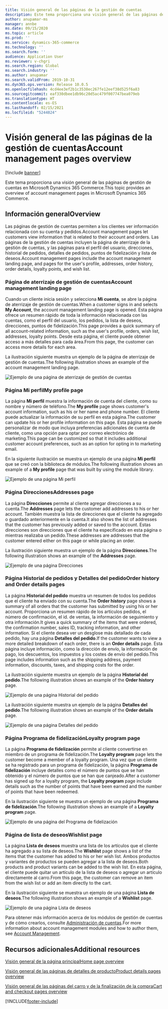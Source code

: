 ```yaml
---
title: Visión general de las páginas de la gestión de cuentas
description: Este tema proporciona una visión general de las páginas de gestión de cuentas en Microsoft Dynamics 365 Commerce.
author: anupamar-ms
manager: annbe
ms.date: 09/15/2020
ms.topic: article
ms.prod: ''
ms.service: dynamics-365-commerce
ms.technology: ''
ms.search.form: ''
audience: Application User
ms.reviewer: v-chgri
ms.search.region: Global
ms.search.industry: ''
ms.author: anupamar
ms.search.validFrom: 2019-10-31
ms.dyn365.ops.version: Release 10.0.5
ms.openlocfilehash: 4cd4ee3ef2b1c3538ec267fe12eef38d525f6a83
ms.sourcegitcommit: eaf330dbee1db96c20d5ac479f007747bea079eb
ms.translationtype: HT
ms.contentlocale: es-ES
ms.lasthandoff: 02/15/2021
ms.locfileid: "5244824"
---
```

# <a name="account-management-pages-overview"></a><span data-ttu-id="9b4aa-103">Visión general de las páginas de la gestión de cuentas</span><span class="sxs-lookup"><span data-stu-id="9b4aa-103">Account management pages overview</span></span>

[!include [banner](includes/banner.md)]

<span data-ttu-id="9b4aa-104">Este tema proporciona una visión general de las páginas de gestión de cuentas en Microsoft Dynamics 365 Commerce.</span><span class="sxs-lookup"><span data-stu-id="9b4aa-104">This topic provides an overview of account management pages in Microsoft Dynamics 365 Commerce.</span></span>

## <a name="overview"></a><span data-ttu-id="9b4aa-105">Información general</span><span class="sxs-lookup"><span data-stu-id="9b4aa-105">Overview</span></span>

<span data-ttu-id="9b4aa-106">Las páginas de gestión de cuentas permiten a los clientes ver información relacionada con su cuenta y pedidos.</span><span class="sxs-lookup"><span data-stu-id="9b4aa-106">Account management pages let customers view information that is related to their account and orders.</span></span> <span data-ttu-id="9b4aa-107">Las páginas de la gestión de cuentas incluyen la página de aterrizaje de la gestión de cuentas, y las páginas para el perfil del usuario, direcciones, historial de pedidos, detalles de pedidos, puntos de fidelización y lista de deseos.</span><span class="sxs-lookup"><span data-stu-id="9b4aa-107">Account management pages include the account management landing page, and pages for the user's profile, addresses, order history, order details, loyalty points, and wish list.</span></span>

### <a name="account-management-landing-page"></a><span data-ttu-id="9b4aa-108">Página de aterrizaje de gestión de cuentas</span><span class="sxs-lookup"><span data-stu-id="9b4aa-108">Account management landing page</span></span>

<span data-ttu-id="9b4aa-109">Cuando un cliente inicia sesión y selecciona **Mi cuenta**, se abre la página de aterrizaje de gestión de cuentas.</span><span class="sxs-lookup"><span data-stu-id="9b4aa-109">When a customer signs in and selects **My Account**, the account management landing page is opened.</span></span> <span data-ttu-id="9b4aa-110">Esta página ofrece un resumen rápido de toda la información relacionada con las cuentas, como el perfil del usuario, los pedidos, la lista de deseos, direcciones, puntos de fidelización.</span><span class="sxs-lookup"><span data-stu-id="9b4aa-110">This page provides a quick summary of all account-related information, such as the user's profile, orders, wish list, addresses, loyalty points.</span></span> <span data-ttu-id="9b4aa-111">Desde esta página, el cliente puede obtener acceso a más detalles para cada área.</span><span class="sxs-lookup"><span data-stu-id="9b4aa-111">From this page, the customer can access more details for each area.</span></span>

<span data-ttu-id="9b4aa-112">La ilustración siguiente muestra un ejemplo de la página de aterrizaje de gestión de cuentas.</span><span class="sxs-lookup"><span data-stu-id="9b4aa-112">The following illustration shows an example of the account management landing page.</span></span>

![Ejemplo de una página de aterrizaje de gestión de cuentas](./media/Account-Management.PNG)

### <a name="my-profile-page"></a><span data-ttu-id="9b4aa-114">Página Mi perfil</span><span class="sxs-lookup"><span data-stu-id="9b4aa-114">My profile page</span></span>

<span data-ttu-id="9b4aa-115">La página **Mi perfil** muestra la información de cuenta del cliente, como su nombre y número de teléfono.</span><span class="sxs-lookup"><span data-stu-id="9b4aa-115">The **My profile** page shows customer's account information, such as his or her name and phone number.</span></span> <span data-ttu-id="9b4aa-116">El cliente puede actualizar la información de su perfil en esta página.</span><span class="sxs-lookup"><span data-stu-id="9b4aa-116">The customer can update his or her profile information on this page.</span></span> <span data-ttu-id="9b4aa-117">Esta página se puede personalizar de modo que incluya preferencias adicionales de cuenta de cliente, como una opción para optar por correo electrónico de marketing.</span><span class="sxs-lookup"><span data-stu-id="9b4aa-117">This page can be customized so that it includes additional customer account preferences, such as an option for opting in to marketing email.</span></span>

<span data-ttu-id="9b4aa-118">En la siguiente ilustración se muestra un ejemplo de una página **Mi perfil** que se creó con la biblioteca de módulos.</span><span class="sxs-lookup"><span data-stu-id="9b4aa-118">The following illustration shows an example of a **My profile** page that was built by using the module library.</span></span>

![Ejemplo de una página Mi perfil](./media/Account-Management-MyProfile.PNG)

### <a name="addresses-page"></a><span data-ttu-id="9b4aa-120">Página Direcciones</span><span class="sxs-lookup"><span data-stu-id="9b4aa-120">Addresses page</span></span>

<span data-ttu-id="9b4aa-121">La página **Direcciones** permite al cliente agregar direcciones a su cuenta.</span><span class="sxs-lookup"><span data-stu-id="9b4aa-121">The **Addresses** page lets the customer add addresses to his or her account.</span></span> <span data-ttu-id="9b4aa-122">También muestra la lista de direcciones que el cliente ha agregado o guardado anteriormente en la cuenta.</span><span class="sxs-lookup"><span data-stu-id="9b4aa-122">It also shows the list of addresses that the customer has previously added or saved to the account.</span></span> <span data-ttu-id="9b4aa-123">Estas direcciones son direcciones que el cliente ha especificado en esta página o mientras realizaba un pedido.</span><span class="sxs-lookup"><span data-stu-id="9b4aa-123">These addresses are addresses that the customer entered either on this page or while placing an order.</span></span>

<span data-ttu-id="9b4aa-124">La ilustración siguiente muestra un ejemplo de la página **Direcciones**.</span><span class="sxs-lookup"><span data-stu-id="9b4aa-124">The following illustration shows an example of the **Addresses** page.</span></span>

![Ejemplo de una página Direcciones](./media/Account-Management-Address.png)

### <a name="order-history-and-order-details-pages"></a><span data-ttu-id="9b4aa-126">Página Historial de pedidos y Detalles del pedido</span><span class="sxs-lookup"><span data-stu-id="9b4aa-126">Order history and Order details pages</span></span>

<span data-ttu-id="9b4aa-127">La página **Historial del pedido** muestra un resumen de todos los pedidos que el cliente ha enviado con su cuenta.</span><span class="sxs-lookup"><span data-stu-id="9b4aa-127">The **Order history** page shows a summary of all orders that the customer has submitted by using his or her account.</span></span> <span data-ttu-id="9b4aa-128">Proporciona un resumen rápido de los artículos pedidos, el número de confirmación, el id. de ventas, la información de seguimiento y otra información.</span><span class="sxs-lookup"><span data-stu-id="9b4aa-128">It gives a quick summary of the items that were ordered, the confirmation number, sales ID, tracking information, and other information.</span></span> <span data-ttu-id="9b4aa-129">Si el cliente desea ver un desglose más detallado de cada pedido, hay una página **Detalles del pedido**.</span><span class="sxs-lookup"><span data-stu-id="9b4aa-129">If the customer wants to view a more detailed breakdown of each order, there is an **Order details** page.</span></span> <span data-ttu-id="9b4aa-130">Esta página incluye información, como la dirección de envío, la información de pago, los descuentos, los impuestos y los costes de envío del pedido.</span><span class="sxs-lookup"><span data-stu-id="9b4aa-130">This page includes information such as the shipping address, payment information, discounts, taxes, and shipping costs for the order.</span></span>

<span data-ttu-id="9b4aa-131">La ilustración siguiente muestra un ejemplo de la página **Historial del pedido**.</span><span class="sxs-lookup"><span data-stu-id="9b4aa-131">The following illustration shows an example of the **Order history** page.</span></span>

![Ejemplo de una página Historial del pedido](./media/Account-Management-OrderHistory.PNG)

<span data-ttu-id="9b4aa-133">La ilustración siguiente muestra un ejemplo de la página **Detalles del pedido**.</span><span class="sxs-lookup"><span data-stu-id="9b4aa-133">The following illustration shows an example of the **Order details** page.</span></span>

![Ejemplo de una página Detalles del pedido](./media/Account-Management-OrderDetails.PNG)

### <a name="loyalty-program-page"></a><span data-ttu-id="9b4aa-135">Página Programa de fidelización</span><span class="sxs-lookup"><span data-stu-id="9b4aa-135">Loyalty program page</span></span>

<span data-ttu-id="9b4aa-136">La página **Programa de fidelización** permite al cliente convertirse en miembro de un programa de fidelización.</span><span class="sxs-lookup"><span data-stu-id="9b4aa-136">The **Loyalty program** page lets the customer become a member of a loyalty program.</span></span> <span data-ttu-id="9b4aa-137">Una vez que un cliente se ha registrado para un programa de fidelización, la página **Programa de fidelización** incluye detalles como el número de puntos que se han obtenido y el número de puntos que se han que canjeado.</span><span class="sxs-lookup"><span data-stu-id="9b4aa-137">After a customer has signed up for a loyalty program, the **Loyalty program** page include details such as the number of points that have been earned and the number of points that have been redeemed.</span></span>

<span data-ttu-id="9b4aa-138">En la ilustración siguiente se muestra un ejemplo de una página **Programa de fidelización**.</span><span class="sxs-lookup"><span data-stu-id="9b4aa-138">The following illustration shows an example of a **Loyalty program** page.</span></span>

![Ejemplo de una página del Programa de fidelización](./media/Account-Management-Loyalty.PNG)

### <a name="wishlist-page"></a><span data-ttu-id="9b4aa-140">Página de lista de deseos</span><span class="sxs-lookup"><span data-stu-id="9b4aa-140">Wishlist page</span></span>

<span data-ttu-id="9b4aa-141">La página **Lista de deseos** muestra una lista de los artículos que el cliente ha agregado a su lista de deseos.</span><span class="sxs-lookup"><span data-stu-id="9b4aa-141">The **Wishlist** page shows a list of the items that the customer has added to his or her wish list.</span></span> <span data-ttu-id="9b4aa-142">Ambos productos y variantes de productos se pueden agregar a la lista de deseos.</span><span class="sxs-lookup"><span data-stu-id="9b4aa-142">Both products and product variants can be added to the wish list.</span></span> <span data-ttu-id="9b4aa-143">En esta página, el cliente puede quitar un artículo de la lista de deseos o agregar un artículo directamente al carro.</span><span class="sxs-lookup"><span data-stu-id="9b4aa-143">From this page, the customer can remove an item from the wish list or add an item directly to the cart.</span></span>

<span data-ttu-id="9b4aa-144">En la ilustración siguiente se muestra un ejemplo de una página **Lista de deseos**.</span><span class="sxs-lookup"><span data-stu-id="9b4aa-144">The following illustration shows an example of a **Wishlist** page.</span></span>

![Ejemplo de una página Lista de deseos](./media/Account-Management-Wishlist.PNG)

<span data-ttu-id="9b4aa-146">Para obtener más información acerca de los módulos de gestión de cuentas y de cómo crearlos, consulte [Administración de cuentas](account-management.md).</span><span class="sxs-lookup"><span data-stu-id="9b4aa-146">For more information about account management modules and how to author them, see [Account Management](account-management.md).</span></span>

## <a name="additional-resources"></a><span data-ttu-id="9b4aa-147">Recursos adicionales</span><span class="sxs-lookup"><span data-stu-id="9b4aa-147">Additional resources</span></span>

[<span data-ttu-id="9b4aa-148">Visión general de la página principal</span><span class="sxs-lookup"><span data-stu-id="9b4aa-148">Home page overview</span></span>](quick-tour-home-page.md)

[<span data-ttu-id="9b4aa-149">Visión general de las páginas de detalles de producto</span><span class="sxs-lookup"><span data-stu-id="9b4aa-149">Product details pages overview</span></span>](quick-tour-pdp.md)

[<span data-ttu-id="9b4aa-150">Visión general de las páginas del carro y de la finalización de la compra</span><span class="sxs-lookup"><span data-stu-id="9b4aa-150">Cart and checkout pages overview</span></span>](quick-tour-cart-checkout.md)



[!INCLUDE[footer-include](../includes/footer-banner.md)]